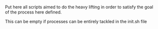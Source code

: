Put here all scripts aimed to do the heavy lifting in order to satisfy the goal of
the process here defined.

This can be empty if processes can be entirely tackled in the init.sh file